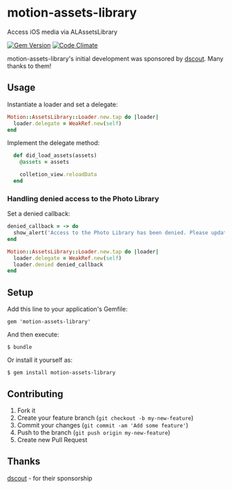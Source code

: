# motion-assets-library

Access iOS media via ALAssetsLibrary

[![Gem Version](https://badge.fury.io/rb/motion-assets-library.png)](http://badge.fury.io/rb/motion-assets-library)
[![Code Climate](https://codeclimate.com/github/dblandin/motion-assets-library.png)](https://codeclimate.com/github/dblandin/motion-assets-library)

motion-assets-library's initial development was sponsored by [dscout](https://dscout.com). Many thanks to them!

## Usage

Instantiate a loader and set a delegate:

``` ruby
Motion::AssetsLibrary::Loader.new.tap do |loader|
  loader.delegate = WeakRef.new(self)
end
```

Implement the delegate method:

``` ruby
  def did_load_assets(assets)
    @assets = assets

    colletion_view.reloadData
  end
```

### Handling denied access to the Photo Library

Set a denied callback:

``` ruby
denied_callback = -> do
  show_alert('Access to the Photo Library has been denied. Please update your privacy settings')
end

Motion::AssetsLibrary::Loader.new.tap do |loader|
  loader.delegate = WeakRef.new(self)
  loader.denied denied_callback
end
```

## Setup

Add this line to your application's Gemfile:

    gem 'motion-assets-library'

And then execute:

    $ bundle

Or install it yourself as:

    $ gem install motion-assets-library

## Contributing

1. Fork it
2. Create your feature branch (`git checkout -b my-new-feature`)
3. Commit your changes (`git commit -am 'Add some feature'`)
4. Push to the branch (`git push origin my-new-feature`)
5. Create new Pull Request

## Thanks

[dscout](https://dscout.com) - for their sponsorship
